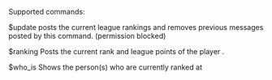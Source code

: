 Supported commands:

$update
posts the current league rankings and removes previous messages posted by this command. (permission blocked)

$ranking <name>
Posts the current rank and league points of the player <name>.

$who_is <rank>
Shows the person(s) who are currently ranked at <rank>